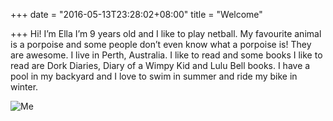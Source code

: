 +++
date = "2016-05-13T23:28:02+08:00"
title = "Welcome"

+++
Hi! I’m Ella I’m 9 years old and I like to play netball. My favourite animal is a porpoise and some   people don’t even know what a porpoise is! They are awesome. I live in Perth, Australia. I like to read and some books I like to read are Dork Diaries, Diary of a Wimpy Kid and Lulu Bell books. I have a pool in my backyard and I love to swim in summer and ride my bike in winter.

![Me](/img/ella.jpg)
